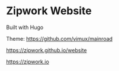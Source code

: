 # Zipwork Website

Built with Hugo

Theme: https://github.com/vimux/mainroad

https://zipwork.github.io/website

https://zipwork.io
